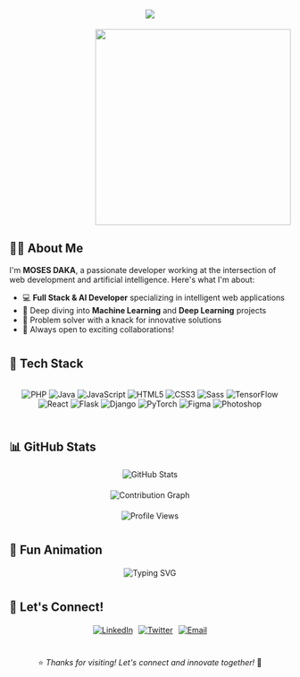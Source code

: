 <h1 align="center">
  <img src="https://readme-typing-svg.herokuapp.com/?lines=Hi+There!+👋;I'm+a+Full+Stack+Developer;And+AI+Developer;Welcome+to+My+Profile!&center=true&size=30&width=500&height=50">
</h1>

<div align="right" width="400px">
  <img src="https://media.giphy.com/media/qgQUggAC3Pfv687qPC/giphy.gif" width="350px" style="max-width: 100%; height: auto;">
</div>

<div align="left" style="margin-top: 20px;">

## 👨‍💻 About Me

I'm **MOSES DAKA**, a passionate developer working at the intersection of web development and artificial intelligence. Here's what I'm about:

- 💻 **Full Stack & AI Developer** specializing in intelligent web applications
- 🌱 Deep diving into **Machine Learning** and **Deep Learning** projects
- 🚀 Problem solver with a knack for innovative solutions
- 🎯 Always open to exciting collaborations!

</div>

<div style="margin: 40px 0;">

## 🚀 Tech Stack

<div align="center" style="display: flex; flex-wrap: wrap; gap: 10px; justify-content: center; margin: 20px 0;">
  
  ![PHP](https://img.shields.io/badge/PHP-777BB4?style=for-the-badge&logo=php&logoColor=white)
  ![Java](https://img.shields.io/badge/Java-ED8B00?style=for-the-badge&logo=java&logoColor=white)
  ![JavaScript](https://img.shields.io/badge/JavaScript-F7DF1E?style=for-the-badge&logo=javascript&logoColor=black)
  ![HTML5](https://img.shields.io/badge/HTML5-E34F26?style=for-the-badge&logo=html5&logoColor=white)
  ![CSS3](https://img.shields.io/badge/CSS3-1572B6?style=for-the-badge&logo=css3&logoColor=white)
  ![Sass](https://img.shields.io/badge/Sass-CC6699?style=for-the-badge&logo=sass&logoColor=white)
  ![TensorFlow](https://img.shields.io/badge/TensorFlow-FF6F00?style=for-the-badge&logo=tensorflow&logoColor=white)
  ![React](https://img.shields.io/badge/React-61DAFB?style=for-the-badge&logo=react&logoColor=black)
  ![Flask](https://img.shields.io/badge/Flask-000000?style=for-the-badge&logo=flask&logoColor=white)
  ![Django](https://img.shields.io/badge/Django-092E20?style=for-the-badge&logo=django&logoColor=white)
  ![PyTorch](https://img.shields.io/badge/PyTorch-EE4C2C?style=for-the-badge&logo=pytorch&logoColor=white)
  ![Figma](https://img.shields.io/badge/Figma-F24E1E?style=for-the-badge&logo=figma&logoColor=white)
  ![Photoshop](https://img.shields.io/badge/Photoshop-31A8FF?style=for-the-badge&logo=adobephotoshop&logoColor=white)

</div>
</div>

<div style="margin: 40px 0;">

## 📊 GitHub Stats

<div align="center" style="margin: 20px 0;">
  <img src="https://github-readme-stats.vercel.app/api?username=mosesdaka582&show_icons=true&theme=radical" alt="GitHub Stats" style="max-width: 100%; height: auto;">
</div>

<div align="center" style="margin: 20px 0;">
  <img src="https://github-readme-activity-graph.vercel.app/graph?username=mosesdaka582&theme=react-dark&bg_color=20232a&hide_border=true" alt="Contribution Graph" style="max-width: 100%; height: auto;">
</div>

<div align="center">
  <img src="https://komarev.com/ghpvc/?username=mosesdaka582&label=Profile%20views&color=0e75b6&style=flat" alt="Profile Views">
</div>
</div>

<div style="margin: 40px 0;">

## 🎵 Fun Animation

<div align="center" style="margin: 20px 0;">
  <img src="https://readme-typing-svg.demolab.com?font=Fira+Code&size=22&pause=1000&center=true&vCenter=true&width=440&lines=Welcome+to+my+GitHub!;Let's+build+something+amazing!;AI+enthusiast+and+problem+solver!" alt="Typing SVG" style="max-width: 100%; height: auto;">
</div>
</div>

<div style="margin: 40px 0;">

## 🤝 Let's Connect!

<div align="center" style="display: flex; flex-wrap: wrap; gap: 10px; justify-content: center; margin: 20px 0;">
  <a href="https://linkedin.com/in/moses-daka" target="_blank">
    <img src="https://img.shields.io/badge/LinkedIn-0077B5?style=for-the-badge&logo=linkedin&logoColor=white" alt="LinkedIn">
  </a>
  <a href="https://twitter.com/mosesdaka582" target="_blank">
    <img src="https://img.shields.io/badge/Twitter-1DA1F2?style=for-the-badge&logo=twitter&logoColor=white" alt="Twitter">
  </a>
  <a href="mailto:your.email@example.com">
    <img src="https://img.shields.io/badge/Email-D14836?style=for-the-badge&logo=gmail&logoColor=white" alt="Email">
  </a>
</div>
</div>

<div align="center" style="margin-top: 40px;">

⭐️ *Thanks for visiting! Let's connect and innovate together!* 🚀

</div>

